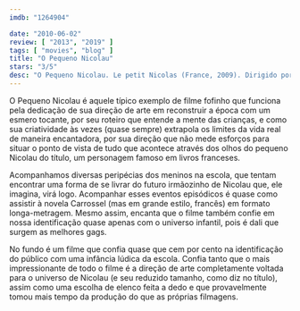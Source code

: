 ```yaml
---
imdb: "1264904"

date: "2010-06-02"
review: [ "2013", "2019" ]
tags: [ "movies", "blog" ]
title: "O Pequeno Nicolau"
stars: "3/5"
desc: "O Pequeno Nicolau. Le petit Nicolas (France, 2009). Dirigido por Laurent Tirard. Escrito por Laurent Tirard, Grégoire Vigneron, Laurent Tirard, Grégoire Vigneron, Alain Chabat, René Goscinny, Jean-Jacques Sempé. Com Maxime Godart, Valérie Lemercier, Kad Merad, Sandrine Kiberlain, François-Xavier Demaison, Michel Duchaussoy, Daniel Prévost, Michel Galabru, Anémone."
---
```

O Pequeno Nicolau é aquele típico exemplo de filme fofinho que funciona pela dedicação de sua direção de arte em reconstruir a época com um esmero tocante, por seu roteiro que entende a mente das crianças, e como sua criatividade às vezes (quase sempre) extrapola os limites da vida real de maneira encantadora, por sua direção que não mede esforços para situar o ponto de vista de tudo que acontece através dos olhos do pequeno Nicolau do título, um personagem famoso em livros franceses.

Acompanhamos diversas peripécias dos meninos na escola, que tentam encontrar uma forma de se livrar do futuro irmãozinho de Nicolau que, ele imagina, virá logo. Acompanhar esses eventos episódicos é quase como assistir à novela Carrossel (mas em grande estilo, francês) em formato longa-metragem. Mesmo assim, encanta que o filme também confie em nossa identificação quase apenas com o universo infantil, pois é dali que surgem as melhores gags.

No fundo é um filme que confia quase que cem por cento na identificação do público com uma infância lúdica da escola. Confia tanto que o mais impressionante de todo o filme é a direção de arte completamente voltada para o universo de Nicolau (e seu reduzido tamanho, como diz no título), assim como uma escolha de elenco feita a dedo e que provavelmente tomou mais tempo da produção do que as próprias filmagens.
